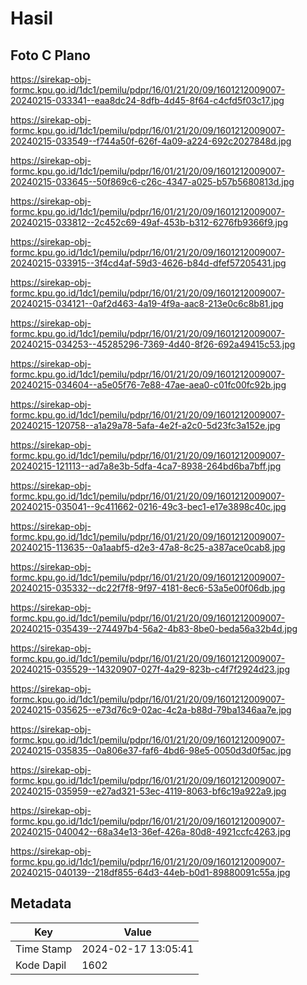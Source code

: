 # Hasil

## Foto C Plano

https://sirekap-obj-formc.kpu.go.id/1dc1/pemilu/pdpr/16/01/21/20/09/1601212009007-20240215-033341--eaa8dc24-8dfb-4d45-8f64-c4cfd5f03c17.jpg

https://sirekap-obj-formc.kpu.go.id/1dc1/pemilu/pdpr/16/01/21/20/09/1601212009007-20240215-033549--f744a50f-626f-4a09-a224-692c2027848d.jpg

https://sirekap-obj-formc.kpu.go.id/1dc1/pemilu/pdpr/16/01/21/20/09/1601212009007-20240215-033645--50f869c6-c26c-4347-a025-b57b5680813d.jpg

https://sirekap-obj-formc.kpu.go.id/1dc1/pemilu/pdpr/16/01/21/20/09/1601212009007-20240215-033812--2c452c69-49af-453b-b312-6276fb9366f9.jpg

https://sirekap-obj-formc.kpu.go.id/1dc1/pemilu/pdpr/16/01/21/20/09/1601212009007-20240215-033915--3f4cd4af-59d3-4626-b84d-dfef57205431.jpg

https://sirekap-obj-formc.kpu.go.id/1dc1/pemilu/pdpr/16/01/21/20/09/1601212009007-20240215-034121--0af2d463-4a19-4f9a-aac8-213e0c6c8b81.jpg

https://sirekap-obj-formc.kpu.go.id/1dc1/pemilu/pdpr/16/01/21/20/09/1601212009007-20240215-034253--45285296-7369-4d40-8f26-692a49415c53.jpg

https://sirekap-obj-formc.kpu.go.id/1dc1/pemilu/pdpr/16/01/21/20/09/1601212009007-20240215-034604--a5e05f76-7e88-47ae-aea0-c01fc00fc92b.jpg

https://sirekap-obj-formc.kpu.go.id/1dc1/pemilu/pdpr/16/01/21/20/09/1601212009007-20240215-120758--a1a29a78-5afa-4e2f-a2c0-5d23fc3a152e.jpg

https://sirekap-obj-formc.kpu.go.id/1dc1/pemilu/pdpr/16/01/21/20/09/1601212009007-20240215-121113--ad7a8e3b-5dfa-4ca7-8938-264bd6ba7bff.jpg

https://sirekap-obj-formc.kpu.go.id/1dc1/pemilu/pdpr/16/01/21/20/09/1601212009007-20240215-035041--9c411662-0216-49c3-bec1-e17e3898c40c.jpg

https://sirekap-obj-formc.kpu.go.id/1dc1/pemilu/pdpr/16/01/21/20/09/1601212009007-20240215-113635--0a1aabf5-d2e3-47a8-8c25-a387ace0cab8.jpg

https://sirekap-obj-formc.kpu.go.id/1dc1/pemilu/pdpr/16/01/21/20/09/1601212009007-20240215-035332--dc22f7f8-9f97-4181-8ec6-53a5e00f06db.jpg

https://sirekap-obj-formc.kpu.go.id/1dc1/pemilu/pdpr/16/01/21/20/09/1601212009007-20240215-035439--274497b4-56a2-4b83-8be0-beda56a32b4d.jpg

https://sirekap-obj-formc.kpu.go.id/1dc1/pemilu/pdpr/16/01/21/20/09/1601212009007-20240215-035529--14320907-027f-4a29-823b-c4f7f2924d23.jpg

https://sirekap-obj-formc.kpu.go.id/1dc1/pemilu/pdpr/16/01/21/20/09/1601212009007-20240215-035625--e73d76c9-02ac-4c2a-b88d-79ba1346aa7e.jpg

https://sirekap-obj-formc.kpu.go.id/1dc1/pemilu/pdpr/16/01/21/20/09/1601212009007-20240215-035835--0a806e37-faf6-4bd6-98e5-0050d3d0f5ac.jpg

https://sirekap-obj-formc.kpu.go.id/1dc1/pemilu/pdpr/16/01/21/20/09/1601212009007-20240215-035959--e27ad321-53ec-4119-8063-bf6c19a922a9.jpg

https://sirekap-obj-formc.kpu.go.id/1dc1/pemilu/pdpr/16/01/21/20/09/1601212009007-20240215-040042--68a34e13-36ef-426a-80d8-4921ccfc4263.jpg

https://sirekap-obj-formc.kpu.go.id/1dc1/pemilu/pdpr/16/01/21/20/09/1601212009007-20240215-040139--218df855-64d3-44eb-b0d1-89880091c55a.jpg


## Metadata

| Key        | Value               |
| ---------- | ------------------- |
| Time Stamp | 2024-02-17 13:05:41 |
| Kode Dapil | 1602                |



